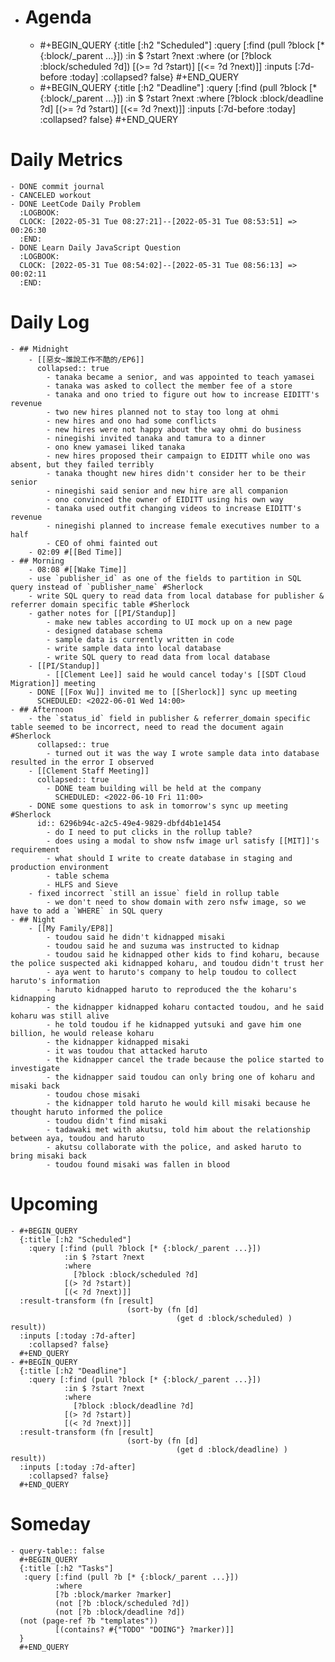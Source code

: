 - # Agenda
	- #+BEGIN_QUERY
	  {:title [:h2 "Scheduled"]
	    :query [:find (pull ?block [* {:block/_parent ...}])
	            :in $ ?start ?next
	            :where
	            (or
	              [?block :block/scheduled ?d])
	            [(>= ?d ?start)]
	            [(<= ?d ?next)]]
	  :inputs [:7d-before :today]
	    :collapsed? false}
	  #+END_QUERY
	- #+BEGIN_QUERY
	  {:title [:h2 "Deadline"]
	    :query [:find (pull ?block [* {:block/_parent ...}])
	            :in $ ?start ?next
	            :where
	              [?block :block/deadline ?d]
	            [(>= ?d ?start)]
	            [(<= ?d ?next)]]
	    :inputs [:7d-before :today]
	    :collapsed? false}
	  #+END_QUERY
# Daily Metrics
	- DONE commit journal
	- CANCELED workout
	- DONE LeetCode Daily Problem
	  :LOGBOOK:
	  CLOCK: [2022-05-31 Tue 08:27:21]--[2022-05-31 Tue 08:53:51] =>  00:26:30
	  :END:
	- DONE Learn Daily JavaScript Question
	  :LOGBOOK:
	  CLOCK: [2022-05-31 Tue 08:54:02]--[2022-05-31 Tue 08:56:13] =>  00:02:11
	  :END:
# Daily Log
	- ## Midnight
		- [[惡女~誰說工作不酷的/EP6]]
		  collapsed:: true
			- tanaka became a senior, and was appointed to teach yamasei
			- tanaka was asked to collect the member fee of a store
			- tanaka and ono tried to figure out how to increase EIDITT's revenue
			- two new hires planned not to stay too long at ohmi
			- new hires and ono had some conflicts
			- new hires were not happy about the way ohmi do business
			- ninegishi invited tanaka and tamura to a dinner
			- ono knew yamasei liked tanaka
			- new hires proposed their campaign to EIDITT while ono was absent, but they failed terribly
			- tanaka thought new hires didn't consider her to be their senior
			- ninegishi said senior and new hire are all companion
			- ono convinced the owner of EIDITT using his own way
			- tanaka used outfit changing videos to increase EIDITT's revenue
			- ninegishi planned to increase female executives number to a half
			- CEO of ohmi fainted out
		- 02:09 #[[Bed Time]]
	- ## Morning
		- 08:08 #[[Wake Time]]
		- use `publisher_id` as one of the fields to partition in SQL query instead of `publisher_name` #Sherlock
		- write SQL query to read data from local database for publisher & referrer domain specific table #Sherlock
		- gather notes for [[PI/Standup]]
			- make new tables according to UI mock up on a new page
			- designed database schema
			- sample data is currently written in code
			- write sample data into local database
			- write SQL query to read data from local database
		- [[PI/Standup]]
			- [[Clement Lee]] said he would cancel today's [[SDT Cloud Migration]] meeting
		- DONE [[Fox Wu]] invited me to [[Sherlock]] sync up meeting
		  SCHEDULED: <2022-06-01 Wed 14:00>
	- ## Afternoon
		- the `status_id` field in publisher & referrer_domain specific table seemed to be incorrect, need to read the document again #Sherlock
		  collapsed:: true
			- turned out it was the way I wrote sample data into database resulted in the error I observed
		- [[Clement Staff Meeting]]
		  collapsed:: true
			- DONE team building will be held at the company
			  SCHEDULED: <2022-06-10 Fri 11:00>
		- DONE some questions to ask in tomorrow's sync up meeting #Sherlock
		  id:: 6296b94c-a2c5-49e4-9829-dbfd4b1e1454
			- do I need to put clicks in the rollup table?
			- does using a modal to show nsfw image url satisfy [[MIT]]'s requirement
			- what should I write to create database in staging and production environment
			- table schema
			- HLFS and Sieve
		- fixed incorrect `still an issue` field in rollup table
			- we don't need to show domain with zero nsfw image, so we have to add a `WHERE` in SQL query
	- ## Night
		- [[My Family/EP8]]
			- toudou said he didn't kidnapped misaki
			- toudou said he and suzuma was instructed to kidnap
			- toudou said he kidnapped other kids to find koharu, because the police suspected aki kidnapped koharu, and toudou didn't trust her
			- aya went to haruto's company to help toudou to collect haruto's information
			- haruto kidnapped haruto to reproduced the the koharu's kidnapping
			- the kidnapper kidnapped koharu contacted toudou, and he said koharu was still alive
			- he told toudou if he kidnapped yutsuki and gave him one billion, he would release koharu
			- the kidnapper kidnapped misaki
			- it was toudou that attacked haruto
			- the kidnapper cancel the trade because the police started to investigate
			- the kidnapper said toudou can only bring one of koharu and misaki back
			- toudou chose misaki
			- the kidnapper told haruto he would kill misaki because he thought haruto informed the police
			- toudou didn't find misaki
			- tadawaki met with akutsu, told him about the relationship between aya, toudou and haruto
			- akutsu collaborate with the police, and asked haruto to bring misaki back
			- toudou found misaki was fallen in blood
# Upcoming
	- #+BEGIN_QUERY
	  {:title [:h2 "Scheduled"]
	    :query [:find (pull ?block [* {:block/_parent ...}])
	            :in $ ?start ?next
	            :where
	              [?block :block/scheduled ?d]
	            [(> ?d ?start)]
	            [(< ?d ?next)]]
	  :result-transform (fn [result]
	                          (sort-by (fn [d]
	                                     (get d :block/scheduled) ) result))    
	  :inputs [:today :7d-after]
	    :collapsed? false}
	  #+END_QUERY
	- #+BEGIN_QUERY
	  {:title [:h2 "Deadline"]
	    :query [:find (pull ?block [* {:block/_parent ...}])
	            :in $ ?start ?next
	            :where
	              [?block :block/deadline ?d]
	            [(> ?d ?start)]
	            [(< ?d ?next)]]
	  :result-transform (fn [result]
	                          (sort-by (fn [d]
	                                     (get d :block/deadline) ) result))    
	  :inputs [:today :7d-after]
	    :collapsed? false}
	  #+END_QUERY
# Someday
	- query-table:: false
	  #+BEGIN_QUERY
	  {:title [:h2 "Tasks"]
	   :query [:find (pull ?b [* {:block/_parent ...}])
	          :where
	          [?b :block/marker ?marker]
	          (not [?b :block/scheduled ?d])
	          (not [?b :block/deadline ?d])
	  (not (page-ref ?b "templates"))
	          [(contains? #{"TODO" "DOING"} ?marker)]]
	  }
	  #+END_QUERY